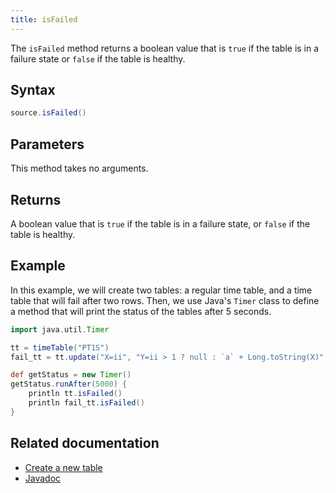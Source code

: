 ```yaml
---
title: isFailed
---
```


The `isFailed` method returns a boolean value that is `true` if the table is in a failure state or `false` if the table is healthy.

## Syntax

```groovy syntax
source.isFailed()
```

## Parameters

This method takes no arguments.

## Returns

A boolean value that is `true` if the table is in a failure state, or `false` if the table is healthy.

## Example

In this example, we will create two tables: a regular time table, and a time table that will fail after two rows. Then, we use Java's `Timer` class to define a method that will print the status of the tables after 5 seconds.

```groovy test-set=1 should-fail
import java.util.Timer

tt = timeTable("PT1S")
fail_tt = tt.update("X=ii", "Y=ii > 1 ? null : `a` + Long.toString(X)", "BooBoo = Y.toLowerCase()")

def getStatus = new Timer()
getStatus.runAfter(5000) {
    println tt.isFailed()
    println fail_tt.isFailed()
}
```

## Related documentation

- [Create a new table](../../../how-to-guides/new-and-empty-table.md#newtable)
- [Javadoc](https://deephaven.io/core/javadoc/io/deephaven/engine/table/Table.html#isFailed())
